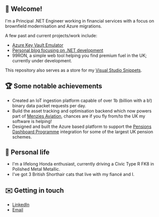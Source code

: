 ## 👋 Welcome!

I'm a Principal .NET Engineer working in financial services with a focus on brownfield modernisation and Azure migrations.

A few past and current projects/work include:

- [Azure Key Vault Emulator](https://github.com/james-gould/azure-keyvault-emulator)
- [Personal blog focusing on .NET development](https://jamesgould.dev)
- 99RON, a simple web tool helping you find premium fuel in the UK; currently under development.

This repository also serves as a store for my [Visual Studio Snippets](https://github.com/james-gould/james-gould/tree/main/CodeSnippets).

## 🏆 Some notable achievements

- Created an IoT ingestion platform capable of over 1b (billion with a b!) binary data packet requests per day.
- Build the asset tracking and optimisation backend which now powers part of [Menzies Aviation](https://menziesaviation.com/), chances are if you fly from/to the UK my software is helping!
- Designed and built the Azure based platform to support the [Pensions Dashboard Programme](https://www.pensionsdashboardsprogramme.org.uk/) integration for some of the largest UK pension schemes.
 
## 💖 Personal life

- I'm a lifelong Honda enthusiast, currently driving a Civic Type R FK8 in Polished Metal Metallic.
- I've got 3 British Shorthair cats that live with my fiancé and I.
 
## ✉️ Getting in touch

- [LinkedIn](https://www.linkedin.com/in/james-gould-283323198/)
- [Email](mailto:hello@jamesgould.dev)
